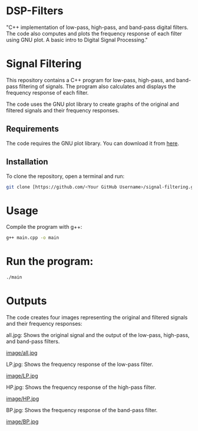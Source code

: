 # DSP-Filters
"C++ implementation of low-pass, high-pass, and band-pass digital filters. The code also computes and plots the frequency response of each filter using GNU plot. A basic intro to Digital Signal Processing."

# Signal Filtering

This repository contains a C++ program for low-pass, high-pass, and band-pass filtering of signals. The program also calculates and displays the frequency response of each filter.

The code uses the GNU plot library to create graphs of the original and filtered signals and their frequency responses.

## Requirements

The code requires the GNU plot library. You can download it from [here](http://www.gnuplot.info/download.html).

## Installation

To clone the repository, open a terminal and run:

```bash
git clone [https://github.com/<Your GitHub Username>/signal-filtering.git](https://github.com/SoroushJamali/DSP-Filters.git)
```
# Usage

Compile the program with g++:
```bash
g++ main.cpp -o main
```
# Run the program:
```bash
./main
```
# Outputs
The code creates four images representing the original and filtered signals and their frequency responses:

all.jpg: Shows the original signal and the output of the low-pass, high-pass, and band-pass filters.

[image/all.jpg](https://github.com/SoroushJamali/DSP-Filters/blob/main/Results/all.JPG)

LP.jpg: Shows the frequency response of the low-pass filter.

[image/LP.jpg](https://github.com/SoroushJamali/DSP-Filters/blob/main/Results/LP.JPG)

HP.jpg: Shows the frequency response of the high-pass filter.

[image/HP.jpg](https://github.com/SoroushJamali/DSP-Filters/blob/main/Results/HP.JPG)

BP.jpg: Shows the frequency response of the band-pass filter.

[image/BP.jpg](https://github.com/SoroushJamali/DSP-Filters/blob/main/Results/BP.JPG)
